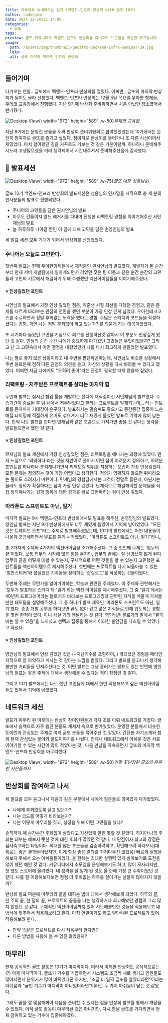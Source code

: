```yaml
---
title: 하루하루 써내려가는 일기 (백엔드-인프라 반상회 with 글또 10기)
author: codongmin
date: 2024-12-10T21:14:00
categories:
  - 글또
tags: 
preview: 글또 커뮤니티의 백엔드-인프라 반상회를 다녀오며 느낀점을 작성한 회고입니다.
image:
  path: /assets/img/thumbnail/geultto-backend-infra-seminar-24.jpg
  lqip: 
  alt: 글또 마지막 백엔드 인프라 반상회
---
```


## 들어가며

다가오는 연말.. 글또에서 백엔드-인프라 반상회를 열렸다. 어쩌면,, 글또의 마지막 반상회가 될지도 몰라 신청했다.
백엔드-인프라 반상회는 12월 5일 목요일 우아한 형제들, 우테코 교육장에서 진행됐다. 지난 9기때 반상회 준비위하면서 처음 만났던 장소였어서 반가웠다.

![Desktop View](/assets/posts/review/geultto/geultto-backend-infra-seminar-24/seminar-entrance.jpeg){: width="972" height="589" .w-50}_우테코 교육장_

지난 9기에는 운영진 분들을 도와 반상회 준비위원회로 참여했었었는데 10기에서는 온전히 참여자로 글또를 즐기고 싶었다. 참여자로 반상회를 들어가니 또 다른 시선이어서 재밌었다. 마치 걸어왔던 길을 거꾸로도 가보는 것 같은 기분이랄까. 하나하나 준비해주시느라 고생많으셨을 거라 생각되어서 시간내주셔서 준비해주셨음에 감사했다.

## 🎤 발표세션

![Desktop View](/assets/posts/review/geultto/geultto-backend-infra-seminar-24/seminar-start.jpeg){: width="972" height="589" .w-75}_글또 대장 성윤님👍_

글또 10기 백엔드-인프라 반상회의 발표세션은 성윤님의 인사말을 시작으로 총 세 분의 연사분들의 발표로 진행되었다.

- 주니어의 고민들을 담은 권시연님의 발표
- 아무도 건들이지 않느 레거시를 파내며 진행한 리팩토링 경험을 이야기해주신 서민재님의 발표
- 늘 하루하루 나아갈 뿐인 이 길에 대해 고민을 담은 손영인님의 발표

세 발표 세션 모두 기대가 되어서 반상회를 신청했었다.

### 주니어는 오늘도 고민한다.

첫번째 발표는 현재 우아한형제들에서 재직중인 권시연님의 발표였다. 개발자가 된 순간부터 현재 서버 개발팀에서 일하게되면서 겪었던 잦은 팀 이동과 같은 순간 순간의 고민들과 고민의 기로에서 해결하기 위해 수행했던 액션아이템들을 이야기해주셨다.

#### ⭐️ 인상깊었던 포인트

시연님의 발표에서 가장 인상 깊었던 점은, 취준생 시절 최선을 다했던 경험과, 같은 문제를 다르게 바라보는 관점의 전환을 했던 부분이 가장 인상 깊게 남았다. 우아한테크코스를 수료하면서 정말 후회없는 노력을 했다는 경험. 수많은 스터디와 코드들을 작성하셨다는 경험. 과연 나는 정말 후회없이 하고 있는가? 를 되묻게 하는 대목이었었다.

또 시기마다 들었던 고민을 기점으로 회고를 진행하신것 같아서 이 부분도 인상깊게 봤던 것 같다. 인생의 순간 순간 나에게 중요하게 다가왔던 고민들은 무엇이었을까? 그리고 난 그 고민속에서 어떤 결정을 내렸었던가 나를 다시 회고하게 만들었던 발표였다.

나는 별로 좋지 않은 상황이라고 내 주변을 판단하곤하는데, 시연님도 비슷한 상황에서 주변 동료분께 전혀 다른 관점의 의견을 듣고, 자신의 상황을 다시 바라볼 수 있다고 했었다. 어쩌면 지금 나에게도 "오히려 좋아"라는 관점이 필요할 때지 않을까 싶었다.

### 리팩토링 - 저주받은 프로젝트를 살리는 마지막 힘

두번째 발표는 실시간 협업 툴을 개발하는 잔디에 재직중이신 서민재님의 발표였다. 수습기간이 종료된 후 팀 내에서 저주받았다고 불리는 프로젝트를 맡게되는데,,, 라는 인트로를 듣자마자 기대감이 솓구쳤다. 발표하시는 말솜씨도 좋으시고 중간중간 집중이 느슨해질 타이밍에 적절하게 유머도 섞으셔서 너무 재밌게 들었던 발표로 기억에 많이 남는다. 만약 나도 발표를 한다면 민재님과 같은 호흡으로 가져가면 좋을 것 같다는 생각을 발표들으면서 했던 것 같다.

#### ⭐️ 인상깊었던 포인트

민재님의 발표 세션에서 가장 인상깊었던 점은, 리팩토링을 해나가는 과정에 있었다. 먼저 느낌으로 '막막하다'라는 것을 자연어로 풀어서 어떤 점이 어려운지 정의하고, 어려운 포인트를 하나하나 분석해나가면서 리팩토링 범위를 지정하는 모습이 가장 인상깊었다. 모든 문제는 정의하는 것이 가장 어렵다고 생각한다. 정의가 명확하지 않으면 뒤따라오는 풀이도 흐려지기 마련이다. 민재님의 경험담에서는 그것이 정말로 옳은지, 아닌지는 몰라도 정의가 확실하다는 점이 가장 인상 깊었다. 단계적으로 해결해야할 문제들을 직접 정의해나가는 것과 행위에 대한 성과를 글로 표현하려는 점이 인상 깊었다.

### 마라톤도 스프린트도 아닌, 일기

마지막 발표는 9시 백엔드-인프라 반상회에서도 발표를 해주신, 손영인님의 발표였다. 영인님 발표는 지난 9기 반상회에서도 너무 재밌게 들었어서 기억에 남아있었다. "모든 것은 트레이드 오프"라는 주제로 발표해주셨었는데, 10기의 발표에서는 어떤 내용들이 나올까 궁금해하면서 발표를 듣기 시작했었다. "마라톤도 스프린트도 아닌, 일기"라니,,

총 2가지의 주제와 4가지의 액션아이템을 소개해주셨다. 그 중 첫번째 주제는 '업무의 끝'이었다. 보통 업무의 시작에 많은 힘을 주지만, 업무의 끝에는 잘 신경쓰지 않게 된다. 업무의 끝을 어떻게 대할 수 있는지, 구체적으로 어떤 것들을 할 수 있는지 고민했던 포인트들을 액션아이템으로 제시해주셨다. 첫번째는 프로젝트를 다시 되돌아볼 수 있는 '칭찬스티커'와 삽질했던 기록들을 정리하는 '삽질로그'를 작성하는 것들이었다.

두번째 주제는 무언가를 알아가야하는, 학습과 관련된 주제였다. 이 주제와 관련해서는 '모두가 발표하는 스터디'와 '일기'라는 액션 아이템을 제시해주셨다. 그 중 '일기'에서는 40년차 프로그래머라는 블로거가 바라보는 프로그래밍과 관련된 지식을 배울때 가져볼만한 태도들을 설명해주셨다. 그 중 하나가 발표 제목인 '마라톤도 스프린트도 아닌, 일기'였다. 종종 개발 공부를 하다보면 끝도 없이 깊고 넓은 지식들로 인해 압도되는 경험을 몇번 한적이 있다. 아니 사실 거의 맨날하는 것 같다. 영인님은 블로거의 말에서 "결국에는 할 수 있음"을 느끼셨고 선택과 집중을 통해서 이러한 불안감을 다스릴 수 있었다고 하셨다.

#### ⭐️ 인상깊었던 포인트

영인님의 발표에서 인상 깊었던 것은 (+지난기수를 포함하여,,) 겪으셨던 경험을 메타인지적으로 잘 파악하고 계시는 것 같다는 느낌을 받았다. 그리고 발표를 듣고나서 생각해볼만한 거리들을 던져주신다는 것. 어떤 발표는 그냥 흘러가는 발표도 있는 반면에 영인님의 발표는 같은 주제에 대해서 생각해볼 수 있다는 점이 장점인 것 같다.

그리고 10기 발표에서는 나도 했던 고민들에 대해서 한번 적용해보고 싶은 액션아이템들도 있어서 기억에 남았었다.

## 네트워크 세션

발표가 마무리 된 이후에는 반상회 참여인원들과 각자 조를 이뤄 네트워크를 가졌다. 글또에서 슬랙으로 자주 뵙던 분들도 계셔서 속으로 반가웠었다. 운영진 분들께서 비슷한 도메인과 관심있는 주제로 여러 글또 분들을 묶어주신 것 같았다. 간단한 자기소개와 함께 현재 관심있는 분야와 글또이야기를 나눴다. 언제나 네트워크에서 아쉬운 것은 서로 이야기할 수 있는 시간이 많이 적었다는 것,, 다음 만남을 약속하면서 글또의 마지막 백엔드-인프라 반상회를 마무리했다.

![Desktop View](/assets/posts/review/geultto/geultto-backend-infra-seminar-24/seminar-gift.jpeg){: width="972" height="589" .w-50}_연말 꽃단장한 글또와 훈훈한 사은품까지_

## 반상회를 참여하고 나서

세 발표를 모두 듣고나서 다음과 같은 부분에서 나에게 질문들로 의미있게 다가왔었다.

- 나에게 후회없도록 살고 있는가?
- 나는 코드를 어떻게 바라보는가?
- 나는 어떻게 마무리를 짓고, 성장을 위해 어떤 고민들을 했나?

솔직하게 매 순간순간 후회없이 살았다고 자신있게 말은 못할 것 같았다. 하지만 나의 후회는 대부분 해보지 못한 것에 대한 후회가 많았던 것 같다. 내 단점이자 최고의 강점은 심사숙고하는 타입이다. 최대한 많은 부분들을 검증하려하고, 확인해보려 하다보니(대체로는 좋은 결과들이었지만, 이게 항상 좋은 결과를 가져다주진 않았음) 빠르게 실행을 해보지 못해서 오는 아쉬움들이었다. 올 한해는 최대한 실행력 있게 살아보기로 도전을 많이 했던 해인 것 같다. 커뮤니티에서 소모임을 운영해보기도 하고, 많이 모자라지만, 첫 앱도 스토어에 올려봤다. 내 성격을 잘 알게 된 것도 올 한해 가장 큰 수확이었던 것 같다. 나를 잘 이용해보다보면 점점 더 후회없는 하루를 살아가는 날들이 많아지지 않을까?

반상회 발표 덕분에 마무리와 끝을 대하는 법에 대해서 생각해보게 되었다. 하루의 끝, 한 주의 끝, 한 달의 끝, 프로젝트의 끝들을 나는 생각하거나 회고해봤던 경험이 그리 많지 않았던 것 같다. 구체적인 액션아이템까지 있어 시도해볼만한 것들을 적용해보고 내 방식에 맞추어서 적용해보려고 한다. 마침 연말이기도 하고 일단락된 프로젝트가 있어 적용해보려 한다.

- 만약 똑같은 프로젝트를 다시 처음부터 한다면?
- 다른 방법을 사용해 볼 수 있진 않았을까?


## 마무리!

현재 공식적인 글또 활동은 10기가 마지막이다. 따라서 이러한 반상회도 공식적으로는(?) 이제 마지막이다.
글또가 기수를 거듭하면서 시스템도 조금씩 새로 생기고 인원들도 많아지면서 분위기가 많이 바뀌었다곤 하지만, "조금 더 일찍 글또를 알았더라면"이라는 아쉬움과 "금번 기수가 마지막이 아니었더라면"이라는 두 가지 아쉬움이 남는 것 같았다.

그래도 끝을 잘 맺음해봐야 다음을 준비할 수 있다는 점을 반상회 발표를 통해서 깨달을 수 있었다.
아직 글또 활동이 마무리된 것은 아니지만, 다시 만날 글또를 기다리면서 현재 참여하고 있는 기수에 집중해야겠다.
